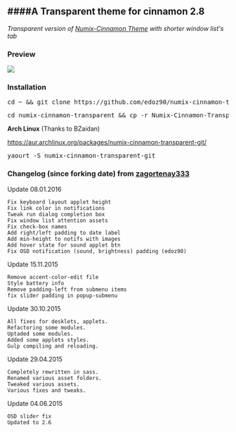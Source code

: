 ####A Transparent theme for cinnamon __2.8__
---
_Transparent version of [Numix-Cinnamon Theme](https://github.com/zagortenay333/numix-cinnamon) with shorter window list's tab_

### Preview
<img src="https://github.com/edoz90/numix-cinnamon-transparent/blob/master/NumixTransparent.png" />

### Installation
<pre>cd ~ && git clone https://github.com/edoz90/numix-cinnamon-transparent.git</pre>
<pre>cd numix-cinnamon-transparent && cp -r Numix-Cinnamon-Transparent ~/.themes/</pre>

**Arch Linux** (Thanks to BZaidan)

https://aur.archlinux.org/packages/numix-cinnamon-transparent-git/
<pre>yaourt -S numix-cinnamon-transparent-git</pre>

### Changelog (since forking date) from [zagortenay333](https://github.com/zagortenay333)

Update 08.01.2016

    Fix keyboard layout applet height
    Fix link color in notifications
    Tweak run dialog completion box
    Fix window list attention assets
    Fix check-box names
    Add right/left padding to date label
    Add min-height to notifs with images
    Add hover state for sound applet btn
    Fix OSD notification (sound, brightness) padding (edoz90)

Update 15.11.2015

    Remove accent-color-edit file
    Style battery info
    Remove padding-left from submenu items
    fix slider padding in popup-submenu
    
Update 30.10.2015

    All fixes for desklets, applets.
    Refactoring some modules.
    Uptaded some modules.
    Added some applets styles.
    Gulp compiling and reloading.
	
Update 29.04.2015

    Completely rewritten in sass.
    Renamed various asset folders.
    Tweaked various assets.
    Various fixes and tweaks.

Update 04.06.2015

    OSD slider fix
    Updated to 2.6
